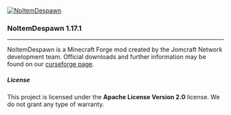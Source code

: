 [![NoItemDespawn](https://github.com/Jomcraft-Network/NoItemDespawn/actions/workflows/build.yml/badge.svg?branch=1.17.x)](https://github.com/Jomcraft-Network/NoItemDespawn/actions/workflows/build.yml)

### NoItemDespawn 1.17.1

---

NoItemDespawn is a Minecraft Forge mod created by the Jomcraft Network development team. Official downloads and further information may be found on our [curseforge page](https://www.curseforge.com/minecraft/mc-mods/noitemdespawn).

##### License

This project is licensed under the **Apache License Version 2.0** license. We do not grant any type of warranty.
